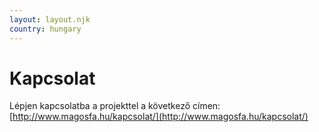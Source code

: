 ```yaml
---
layout: layout.njk
country: hungary
---
```

# Kapcsolat
Lépjen kapcsolatba a projekttel a következő címen: 
[http://www.magosfa.hu/kapcsolat/](http://www.magosfa.hu/kapcsolat/)
